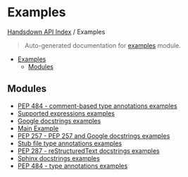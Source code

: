 # Examples

[Handsdown API Index](../README.md#handsdown-api-index) /
Examples

> Auto-generated documentation for [examples](https://github.com/vemel/handsdown/blob/main/examples/__init__.py) module.

- [Examples](#examples)
  - [Modules](#modules)

## Modules

- [PEP 484 - comment-based type annotations examples](./comment_typed.md)
- [Supported expressions examples](./expressions.md)
- [Google docstrings examples](./google_docstrings.md)
- [Main Example](./main_example.md)
- [PEP 257 - PEP 257 and Google docstrings examples](./pep257_docstrings.md)
- [Stub file type annotations examples](./pyi_typed.md)
- [PEP 287 - reStructuredText docstrings examples](./rst_docstrings.md)
- [Sphinx docstrings examples](./sphinx_docstrings.md)
- [PEP 484 - type annotations examples](./typed.md)